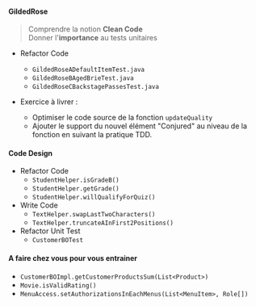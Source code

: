
  
#### GildedRose  

> Comprendre la notion **Clean Code**   
> Donner l'**importance** au tests unitaires

- Refactor Code 
	- `GildedRoseADefaultItemTest.java`
	- `GildedRoseBAgedBrieTest.java`  
	- `GildedRoseCBackstagePassesTest.java`  

- Exercice à livrer : 
	- Optimiser le code source de la fonction `updateQuality`
	- Ajouter le support du nouvel  élément  "Conjured" au niveau de la fonction en suivant  la pratique TDD. 
  
#### Code Design  
- Refactor Code  
	- `StudentHelper.isGradeB()`  
	- `StudentHelper.getGrade()`  
	- `StudentHelper.willQualifyForQuiz()`  
- Write Code  
	- `TextHelper.swapLastTwoCharacters()`  
	- `TextHelper.truncateAInFirst2Positions()`  
- Refactor Unit Test  
	- `CustomerBOTest`  
  
#### A faire chez vous pour vous entrainer 
  
- `CustomerBOImpl.getCustomerProductsSum(List<Product>)`  
- `Movie.isValidRating()`  
- `MenuAccess.setAuthorizationsInEachMenus(List<MenuItem>, Role[])`  
